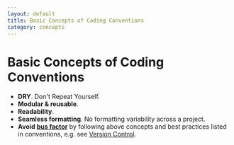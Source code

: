 ```yaml
---
layout: default
title: Basic Concepts of Coding Conventions
category: concepts
---
```


# Basic Concepts of Coding Conventions

- __DRY__. Don't Repeat Yourself.
- __Modular & reusable__.
- __Readability__.
- __Seamless formatting__. No formatting variability across a project.
- __Avoid [bus factor](http://en.wikipedia.org/wiki/Bus_factor)__ by following above concepts and best practices listed in conventions, e.g. see [Version Control](/VCS).